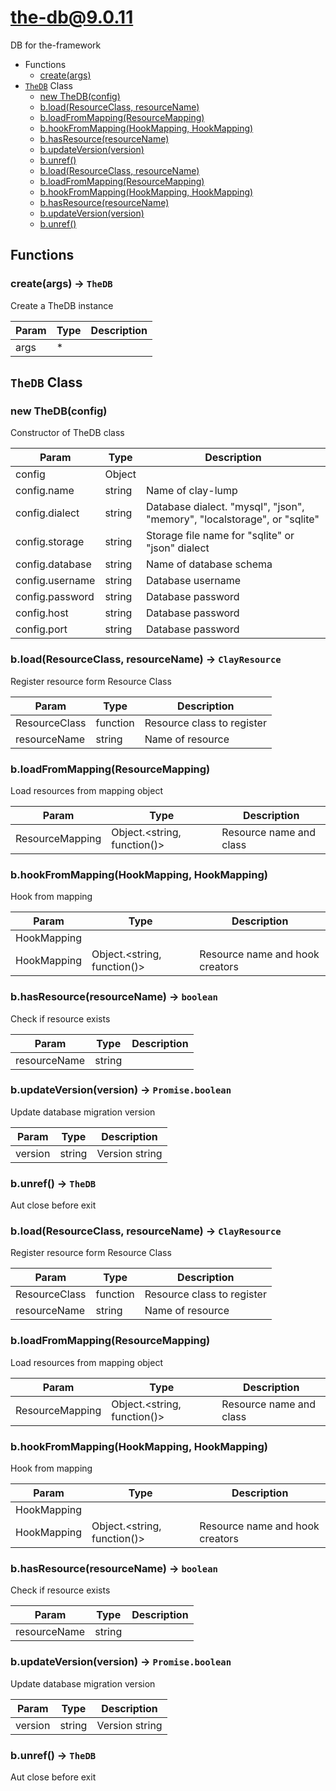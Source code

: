 # the-db@9.0.11

DB for the-framework

+ Functions
  + [create(args)](#the-db-function-create)
+ [`TheDB`](#the-db-classes) Class
  + [new TheDB(config)](#the-db-classes-the-d-b-constructor)
  + [b.load(ResourceClass, resourceName)](#the-db-classes-the-d-b-load)
  + [b.loadFromMapping(ResourceMapping)](#the-db-classes-the-d-b-loadFromMapping)
  + [b.hookFromMapping(HookMapping, HookMapping)](#the-db-classes-the-d-b-hookFromMapping)
  + [b.hasResource(resourceName)](#the-db-classes-the-d-b-hasResource)
  + [b.updateVersion(version)](#the-db-classes-the-d-b-updateVersion)
  + [b.unref()](#the-db-classes-the-d-b-unref)
  + [b.load(ResourceClass, resourceName)](#the-db-classes-the-d-b-load)
  + [b.loadFromMapping(ResourceMapping)](#the-db-classes-the-d-b-loadFromMapping)
  + [b.hookFromMapping(HookMapping, HookMapping)](#the-db-classes-the-d-b-hookFromMapping)
  + [b.hasResource(resourceName)](#the-db-classes-the-d-b-hasResource)
  + [b.updateVersion(version)](#the-db-classes-the-d-b-updateVersion)
  + [b.unref()](#the-db-classes-the-d-b-unref)

## Functions

<a class='md-heading-link' name="the-db-function-create" ></a>

### create(args) -> `TheDB`

Create a TheDB instance

| Param | Type | Description |
| ----- | --- | -------- |
| args | * |  |



<a class='md-heading-link' name="the-db-classes"></a>

## `TheDB` Class






<a class='md-heading-link' name="the-db-classes-the-d-b-constructor" ></a>

### new TheDB(config)

Constructor of TheDB class

| Param | Type | Description |
| ----- | --- | -------- |
| config | Object |  |
| config.name | string | Name of clay-lump |
| config.dialect | string | Database dialect. "mysql", "json", "memory", "localstorage", or "sqlite" |
| config.storage | string | Storage file name for "sqlite" or "json" dialect |
| config.database | string | Name of database schema |
| config.username | string | Database username |
| config.password | string | Database password |
| config.host | string | Database password |
| config.port | string | Database password |


<a class='md-heading-link' name="the-db-classes-the-d-b-load" ></a>

### b.load(ResourceClass, resourceName) -> `ClayResource`

Register resource form Resource Class

| Param | Type | Description |
| ----- | --- | -------- |
| ResourceClass | function | Resource class to register |
| resourceName | string | Name of resource |


<a class='md-heading-link' name="the-db-classes-the-d-b-loadFromMapping" ></a>

### b.loadFromMapping(ResourceMapping)

Load resources from mapping object

| Param | Type | Description |
| ----- | --- | -------- |
| ResourceMapping | Object.&lt;string, function()&gt; | Resource name and class |


<a class='md-heading-link' name="the-db-classes-the-d-b-hookFromMapping" ></a>

### b.hookFromMapping(HookMapping, HookMapping)

Hook from mapping

| Param | Type | Description |
| ----- | --- | -------- |
| HookMapping |  |  |
| HookMapping | Object.&lt;string, function()&gt; | Resource name and hook creators |


<a class='md-heading-link' name="the-db-classes-the-d-b-hasResource" ></a>

### b.hasResource(resourceName) -> `boolean`

Check if resource exists

| Param | Type | Description |
| ----- | --- | -------- |
| resourceName | string |  |


<a class='md-heading-link' name="the-db-classes-the-d-b-updateVersion" ></a>

### b.updateVersion(version) -> `Promise.boolean`

Update database migration version

| Param | Type | Description |
| ----- | --- | -------- |
| version | string | Version string |


<a class='md-heading-link' name="the-db-classes-the-d-b-unref" ></a>

### b.unref() -> `TheDB`

Aut close before exit

<a class='md-heading-link' name="the-db-classes-the-d-b-load" ></a>

### b.load(ResourceClass, resourceName) -> `ClayResource`

Register resource form Resource Class

| Param | Type | Description |
| ----- | --- | -------- |
| ResourceClass | function | Resource class to register |
| resourceName | string | Name of resource |


<a class='md-heading-link' name="the-db-classes-the-d-b-loadFromMapping" ></a>

### b.loadFromMapping(ResourceMapping)

Load resources from mapping object

| Param | Type | Description |
| ----- | --- | -------- |
| ResourceMapping | Object.&lt;string, function()&gt; | Resource name and class |


<a class='md-heading-link' name="the-db-classes-the-d-b-hookFromMapping" ></a>

### b.hookFromMapping(HookMapping, HookMapping)

Hook from mapping

| Param | Type | Description |
| ----- | --- | -------- |
| HookMapping |  |  |
| HookMapping | Object.&lt;string, function()&gt; | Resource name and hook creators |


<a class='md-heading-link' name="the-db-classes-the-d-b-hasResource" ></a>

### b.hasResource(resourceName) -> `boolean`

Check if resource exists

| Param | Type | Description |
| ----- | --- | -------- |
| resourceName | string |  |


<a class='md-heading-link' name="the-db-classes-the-d-b-updateVersion" ></a>

### b.updateVersion(version) -> `Promise.boolean`

Update database migration version

| Param | Type | Description |
| ----- | --- | -------- |
| version | string | Version string |


<a class='md-heading-link' name="the-db-classes-the-d-b-unref" ></a>

### b.unref() -> `TheDB`

Aut close before exit



